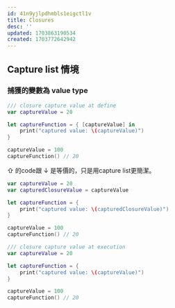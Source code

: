 ```yaml
---
id: 41n9yjlpdhmbls1eigctl1v
title: Closures
desc: ''
updated: 1703863190534
created: 1703772642942
---
```


## Capture list 情境

### 捕獲的變數為 value type

```swift
/// closure capture value at define
var captureValue = 20

let captureFunction = { [captureValue] in
    print("captured value: \(captureValue)")
}

captureValue = 100
captureFunction() // 20
```

⇧ 的code跟 ↓ 是等價的，只是用capture list更簡潔。

```swift
var captureValue = 20
var capturedClosureValue = captureValue

let captureFunction = {
    print("captured value: \(capturedClosureValue)")
}

captureValue = 100
captureFunction() // 20
```

```swift
/// closure capture value at execution
var captureValue = 20

let captureFunction = {
    print("captured value: \(captureValue)")
}

captureValue = 100
captureFunction() // 20
```